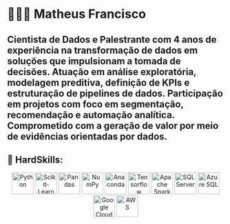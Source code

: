 # 👨🏽‍💻 Matheus Francisco

Cientista de Dados e Palestrante com 4 anos de experiência na transformação de dados em soluções que
impulsionam a tomada de decisões. Atuação em análise exploratória, modelagem preditiva, definição de
KPIs e estruturação de pipelines de dados. Participação em projetos com foco em segmentação,
recomendação e automação analítica. Comprometido com a geração de valor por meio de evidências
orientadas por dados.
---
## 🤖 HardSkills:
<p align="center">
  <img src="https://cdn.jsdelivr.net/gh/devicons/devicon@latest/icons/python/python-original.svg" width="50" alt="Python" />
  <img src="https://cdn.jsdelivr.net/gh/devicons/devicon@latest/icons/scikitlearn/scikitlearn-original.svg" width="50" alt="Scikit-Learn" />
  <img src="https://cdn.jsdelivr.net/gh/devicons/devicon@latest/icons/pandas/pandas-original-wordmark.svg" width="50" alt="Pandas" />
  <img src="https://cdn.jsdelivr.net/gh/devicons/devicon@latest/icons/numpy/numpy-original-wordmark.svg" width="50" alt="NumPy" />
  <img src="https://cdn.jsdelivr.net/gh/devicons/devicon@latest/icons/anaconda/anaconda-original.svg" width="50" alt="Anaconda" />
  <img src="https://cdn.jsdelivr.net/gh/devicons/devicon@latest/icons/tensorflow/tensorflow-original-wordmark.svg"  width="50" alt="Tensorflow" />          
  <img src="https://cdn.jsdelivr.net/gh/devicons/devicon@latest/icons/apachespark/apachespark-original-wordmark.svg" width="50" alt="Apache Spark" />
  <img src="https://cdn.jsdelivr.net/gh/devicons/devicon@latest/icons/microsoftsqlserver/microsoftsqlserver-original-wordmark.svg" width="50" alt="SQL Server" />
  <img src="https://cdn.jsdelivr.net/gh/devicons/devicon@latest/icons/azuresqldatabase/azuresqldatabase-original.svg" width="50" alt="Azure SQL" />
  <img src="https://cdn.jsdelivr.net/gh/devicons/devicon@latest/icons/googlecloud/googlecloud-original.svg" width="50" alt="Google Cloud" />
  <img src="https://cdn.jsdelivr.net/gh/devicons/devicon@latest/icons/amazonwebservices/amazonwebservices-original-wordmark.svg" width="50" alt="AWS" />
</p>
          
          
          
          
          
          
          
          
          
          

